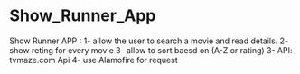 # Show_Runner_App


Show Runner APP :
1- allow the user to search a movie and read details.
2- show reting for every movie
3- allow to sort baesd on (A-Z or rating)
3- API: tvmaze.com Api
4- use Alamofire for request 
